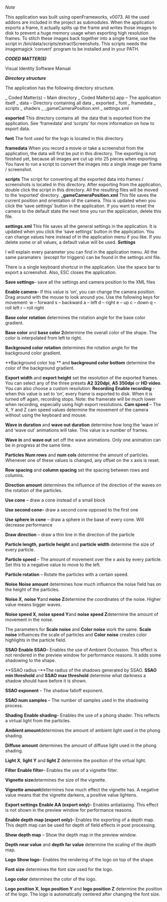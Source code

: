 *Note*

This application was built using openFrameworks, v0073. All the used addons are included in the project as submodules.
When the application exports a frame, it actually splits up the frame and writes those images to disk to prevent a huge memory usage when exporting high resolution frames. To stitch these images back together into a single frame, use the script in /bin/data/scripts/extractScreenshots. This scripts needs the imagemagick 'convert' program to be installed and in your PATH.

***CODED MATTER(S)***

Visual Identity Software
Manual 

***Directory structure***

The application has the following directory structure.

_ Coded Matter(s) – Main directory
	_ Coded Matter(s).app – The application itself
	_ data – Directory containing all data
		_ exported
		_ font
		_ framedata
		_ scripts
		_ shaders
		_ \_gameCameraPosition.xml
		_ settings.xml

**exported**
This directory contains all  the data that is exported from the
application. See ‘framedata’ and ‘scripts’ for more information on how
to export data.

**font**
The font used for the logo is located in this directory

**framedata**
When you record a movie or take a screenshot from the application, the
data will first be put in this directory. The exporting is not finished
yet, because all images are cut up into 25 pieces when exporting. You
have to run a script to convert the images into a single image per frame
/ screenshot.

**scripts**
The script for converting all the exported data into frames /
screenshots is located in this directory. After exporting from the
application, double click the script in this directory. All the
resulting files will be moved to the ‘exported’ directory.
**_gameCameraPosition.xml**
This file saves the current position and orientation of the camera. This
is updated when you click the ‘save settings’ button in the application.
If you want to reset the camera to the default state the next time you
run the application, delete this file.

**settings.xml**
This file saves all the general settings in the application. It is
updated when you click the ‘save settings’ button in the application.
You can change values here instead of in the application menu if you
like. If you delete some or all values, a default value will be used.
***Settings***

I will explain every parameter you can find in the application menu. All
the same paramaters  (except for triggers) can be found in the
settings.xml file.

There is a single keyboard shortcut in the application. Use the space
bar to export a screenshot. Also, ESC closes the application.

**Save settings**– save all the settings and camera position to the XML
files

**Enable camera**– If this value is ‘on’, you can change the camera
position. Drag around with the mouse to look around you. Use the
following keys for movement:
w – forward
s – backward
a – left
d – right
e – up
c – down
q – roll left
r – roll right

**Base color** **rotation** determines the rotation angle for the base
color gradient.

**Base color** and **base color 2**determine the overall color of the
shape. The color is interpolated from left to right.

**Background color** **rotation** determines the rotation angle for the
background color gradient.

**Background color top ** and **background color bottom** determine the
color of the background gradient.

**Export width** and **export height** set the resolution of the
exported frames. You can select any of the three presets **A2 320dpi**,
**A5 350dpi** or **HD video**. You can also choose a custom resolution.
**Recording**
**Enable recording** - when this value is set to ‘on’, every frame is
exported to disk. When it is turned off again, recording stops. Note:
the framerate will be much lower when recording, especially using high
export resolutions.
**Cam speed** – The X, Y and Z cam speed values determine the movement
of the camera without using the keyboard and mouse.

**Wave in duration** and **wave out duration** determine how long the
‘wave in’ and ‘wave out’ animations will take. This value is a number of
frames.

**Wave in** and **wave out** set off the wave animations. Only one
animation can be in progress at the same time.

**Particles**
**Num rows** and **num cols** determine the amount of particles.
Whenever one of these values is changed, any offset on the x axis is
reset.

**Row spacing** and **column spacing** set the spacing between rows and
columns.

**Direction amount** determines the influence of the direction of the
waves on the rotation of the particles.

**Use cone** – draw a cone instead of a small block

**Use second cone**– draw a second cone opposed to the first one

**Use sphere in cone** – draw a sphere in the base of every cone. Will
decrease performance

**Draw direction** – draw a thin line in the direction of the particle

**Particle length**, **particle height** and **particle width**
determine the size of every particle.

**Particle speed** – The amount of movement over the x axis by every
particle. Set this to a negative value to move to the left.

**Particle rotation** – Rotate the particles with a certain speed.

**Noise**
**Noise amount** determines how much influence the noise field has on
the height of the particles.

**Noise X**, **noise Y**and **noise Z**determine the coordinates of the
noise. Higher value means bigger waves.

**Noise speed X**, **noise speed Y**and **noise speed Z**determine the
amount of movement in the noise.

The parameters for **Scale noise** and **Color noise** work the same.
**Scale noise** influences the scale of particles and **Color noise**
creates color highlights in the particle field.

**SSAO**
**Enable SSAO**– Enables the use of Ambient Occlusion. This effect is
not rendered in the preview window for performance reasons. It adds some
shadowing to the shape.

**SSAO radius –**The radius of the shadows generated by SSAO.
**SSAO min threshold** and **SSAO max threshold** determine what
darkness a shadow should have before it is shown.

**SSAO exponent** – The shadow falloff exponent. 

**SSAO num samples** – The number of samples used in the shadowing
process.

**Shading**
**Enable shading**– Enables the use of a phong shader. This reflects a
virtual light from the particles.

**Ambient amount**determines the amount of ambient light used in the
phong shading.

**Diffuse amount** determines the amount of diffuse light used in the
phong shading.

**Light X**, **light Y** and **light Z** determine the position of the
virtual light.

**Filter**
**Enable filter**– Enables the use of a vignette filter.

**Vignette size**determines the size of the vignette.

**Vignette amount**determines how much effect the vignette has. A
negative value means that the vignette darkens, a positive value
lightens.

**Export settings**
**Enable AA (export only)**– Enables antialiasing. This effect is not
shown in the preview window for performance reasons.

**Enable depth map (export only)**– Enables the exporting of a depth
map. This depth map can be used for depth of field effects in post
processing.

**Show depth map** – Show the depth map in the preview window.

**Depth near value** and **depth far value** determine the scaling of
the depth map.

**Logo**
**Show logo**– Enables the rendering of the logo on top of the shape.

**Font size** determines the font size used for the logo.

**Logo color** determines the color of the logo.

**Logo position X**, **logo position Y** and **logo position Z**
determine the position of the logo. The logo is automatically centered
after changing the font size.
